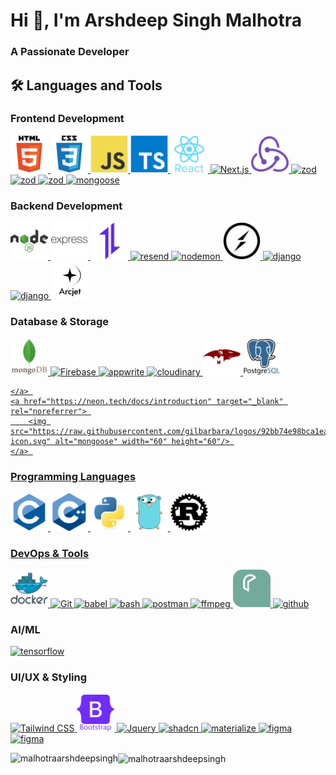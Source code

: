 # Hi 👋, I'm Arshdeep Singh Malhotra  
### A Passionate Developer  

## 🛠 Languages and Tools  

### **Frontend Development**  
<p align="left">
  <a href="https://www.w3.org/html/" target="_blank" rel="noreferrer">
    <img src="https://raw.githubusercontent.com/devicons/devicon/master/icons/html5/html5-original-wordmark.svg" alt="HTML5" width="60" height="60"/>
  </a>
  <a href="https://www.w3schools.com/css/" target="_blank" rel="noreferrer">
    <img src="https://raw.githubusercontent.com/devicons/devicon/master/icons/css3/css3-original-wordmark.svg" alt="CSS3" width="60" height="60"/>
  </a>
  <a href="https://developer.mozilla.org/en-US/docs/Web/JavaScript" target="_blank" rel="noreferrer">
    <img src="https://raw.githubusercontent.com/devicons/devicon/master/icons/javascript/javascript-original.svg" alt="JavaScript" width="60" height="60"/>
  </a>
  <a href="https://www.typescriptlang.org/" target="_blank" rel="noreferrer">
    <img src="https://raw.githubusercontent.com/devicons/devicon/master/icons/typescript/typescript-original.svg" alt="TypeScript" width="60" height="60"/>
  </a>
  <a href="https://reactjs.org/" target="_blank" rel="noreferrer">
    <img src="https://raw.githubusercontent.com/devicons/devicon/master/icons/react/react-original-wordmark.svg" alt="React" width="60" height="60"/>
  </a>

  <a href="https://nextjs.org/" target="_blank" rel="noreferrer">
    <img src="https://cdn.worldvectorlogo.com/logos/nextjs-2.svg" alt="Next.js" width="60" height="60"/>
  </a>
  <a href="https://redux.js.org" target="_blank" rel="noreferrer">
    <img src="https://raw.githubusercontent.com/devicons/devicon/master/icons/redux/redux-original.svg" alt="Redux" width="60" height="60"/>
  </a>
  <a href="https://zod.dev/" target="_blank" rel="noreferrer"> 
        <img src="https://raw.githubusercontent.com/gilbarbara/logos/29e8719bf78915c7a82a26a6c203f53c4cb8fff2/logos/zod.svg" alt="zod" width="60" height="60"/> 
    </a>
    <a href="https://www.solidjs.com/" target="_blank" rel="noreferrer"> 
        <img src="https://upload.vectorlogo.zone/logos/solidjs/images/d514fbf4-e50a-4efa-933b-061bded05cd5.svg" alt="zod" width="60" height="60"/> 
    </a>
     <a href="https://docs.astro.build/en/getting-started/" target="_blank" rel="noreferrer"> 
        <img src="https://raw.githubusercontent.com/detain/svg-logos/b02ee1ac30c7ff4757278337c95588b01ed0954b/svg/a/astrojs.svg" alt="zod" width="60" height="60"/> 
    </a>
    <a href="https://p5js.org/" target="_blank" rel="noreferrer"> 
        <img src="https://upload.vectorlogo.zone/logos/p5js/images/af025465-97a4-4c5a-96a3-89f8917004c2.svg" alt="mongoose" width="60" height="60"/> 
    </a> 
</p>  

### **Backend Development**  
<p align="left">
  <a href="https://nodejs.org" target="_blank" rel="noreferrer">
    <img src="https://raw.githubusercontent.com/devicons/devicon/master/icons/nodejs/nodejs-original-wordmark.svg" alt="Node.js" width="60" height="60"/>
  </a>
  <a href="https://expressjs.com" target="_blank" rel="noreferrer">
    <img src="https://raw.githubusercontent.com/devicons/devicon/master/icons/express/express-original-wordmark.svg" alt="Express.js" width="60" height="60"/>
  </a>
  <a href="https://axios-http.com/docs/intro" target="_blank" rel="noreferrer"> 
        <img src="https://raw.githubusercontent.com/bestofjs/bestofjs/dd9fcd398238053c90e09f41b51206dae8d86dc8/apps/bestofjs-nextjs/public/logos/axios.svg" alt="axios" width="60" height="60"/> 
    </a>
   <a href="https://resend.com/" target="_blank" rel="noreferrer"> 
        <img src="https://upload.wikimedia.org/wikipedia/commons/d/da/Resend_Logo.svg" alt="resend" width="60" height="60"/> 
    </a> 
  <a href="https://nodemon.io/" target="_blank" rel="noreferrer"> 
        <img src="https://raw.githubusercontent.com/gilbarbara/logos/29e8719bf78915c7a82a26a6c203f53c4cb8fff2/logos/nodemon.svg" alt="nodemon" width="60" height="60"/>
    </a>
  <a href="https://socket.io/" target="_blank" rel="noreferrer"> 
        <img src="https://raw.githubusercontent.com/bestofjs/bestofjs/dd9fcd398238053c90e09f41b51206dae8d86dc8/apps/bestofjs-nextjs/public/logos/socketio.svg" alt="socket" width="60" height="60"/> 
    </a>
  <a href="https://www.djangoproject.com/" target="_blank" rel="noreferrer"> <img src="https://cdn.worldvectorlogo.com/logos/django.svg" alt="django" width="60" height="60"/>
    <a href="https://razorpay.com/docs/api/" target="_blank" rel="noreferrer"> <img src="https://cdn.worldvectorlogo.com/logos/razorpay.svg" alt="django" width="60" height="60"/> </a>
    <a href="https://arcjet.com/" target="_blank" rel="noreferrer"> <img src="https://raw.githubusercontent.com/cncf/landscape/9feca6bb7bd5765deb6108b2d426060d41b66916/hosted_logos/arcjet.svg" alt="django" width="60" height="60"/> </a>
</p>  

### **Database & Storage**  
<p align="left">
  <a href="https://www.mongodb.com/" target="_blank" rel="noreferrer">
    <img src="https://raw.githubusercontent.com/devicons/devicon/master/icons/mongodb/mongodb-original-wordmark.svg" alt="MongoDB" width="60" height="60"/>
  </a>
  <a href="https://firebase.google.com/" target="_blank" rel="noreferrer">
    <img src="https://www.vectorlogo.zone/logos/firebase/firebase-icon.svg" alt="Firebase" width="60" height="60"/>
  </a>
  <a href="https://appwrite.io" target="_blank" rel="noreferrer"> 
        <img src="https://www.vectorlogo.zone/logos/appwriteio/appwriteio-icon.svg" alt="appwrite" width="60" height="60"/> 
    </a> 
  <a href="https://cloudinary.com/" target="_blank" rel="noreferrer"> 
        <img src="https://raw.githubusercontent.com/gilbarbara/logos/29e8719bf78915c7a82a26a6c203f53c4cb8fff2/logos/cloudinary-icon.svg" alt="cloudinary" width="60" height="60"/> 
    </a> 
  <a href="https://mongoosejs.com/docs/" target="_blank" rel="noreferrer"> 
        <img src="https://raw.githubusercontent.com/devicons/devicon/6910f0503efdd315c8f9b858234310c06e04d9c0/icons/mongoose/mongoose-original.svg" alt="mongoose" width="60" height="60"/> 
    </a> 
  <a href="https://www.postgresql.org" target="_blank" rel="noreferrer"> <img src="https://raw.githubusercontent.com/devicons/devicon/master/icons/postgresql/postgresql-original-wordmark.svg" alt="postgresql" width="60" height="60"/> </a>
  <a href="https://neon.tech/" target="_blank" rel="noreferrer"> 
        
    </a> 
    <a href="https://neon.tech/docs/introduction" target="_blank" rel="noreferrer"> 
        <img src="https://raw.githubusercontent.com/gilbarbara/logos/92bb74e98bca1ea1ad794442676ebc4e75038adc/logos/neon-icon.svg" alt="mongoose" width="60" height="60"/> 
    </a> 
</p>  

### **Programming Languages**  
<p align="left">
  <a href="https://www.cprogramming.com/" target="_blank" rel="noreferrer">
    <img src="https://raw.githubusercontent.com/devicons/devicon/master/icons/c/c-original.svg" alt="C" width="60" height="60"/>
  </a>
  <a href="https://www.w3schools.com/cpp/" target="_blank" rel="noreferrer">
    <img src="https://raw.githubusercontent.com/devicons/devicon/master/icons/cplusplus/cplusplus-original.svg" alt="C++" width="60" height="60"/>
  </a>
  <a href="https://www.python.org" target="_blank" rel="noreferrer">
    <img src="https://raw.githubusercontent.com/devicons/devicon/master/icons/python/python-original.svg" alt="Python" width="60" height="60"/>
  </a>
  <a href="https://golang.org" target="_blank" rel="noreferrer"> <img src="https://raw.githubusercontent.com/devicons/devicon/master/icons/go/go-original.svg" alt="go" width="60" height="60"/> </a>
  <a href="https://www.rust-lang.org" target="_blank" rel="noreferrer"> <img src="https://raw.githubusercontent.com/devicons/devicon/master/icons/rust/rust-plain.svg" alt="rust" width="60" height="60"/>
</p>  

### **DevOps & Tools**  
<p align="left">
  <a href="https://www.docker.com/" target="_blank" rel="noreferrer">
    <img src="https://raw.githubusercontent.com/devicons/devicon/master/icons/docker/docker-original-wordmark.svg" alt="Docker" width="60" height="60"/>
  </a>
  <a href="https://git-scm.com/" target="_blank" rel="noreferrer">
    <img src="https://www.vectorlogo.zone/logos/git-scm/git-scm-icon.svg" alt="Git" width="60" height="60"/>
  </a>
  <a href="https://babeljs.io/" target="_blank" rel="noreferrer"> 
    <img src="https://www.vectorlogo.zone/logos/babeljs/babeljs-icon.svg" alt="babel" width="60" height="60"/> 
  </a> 
  <a href="https://www.gnu.org/software/bash/" target="_blank" rel="noreferrer"> 
    <img src="https://www.vectorlogo.zone/logos/gnu_bash/gnu_bash-icon.svg" alt="bash" width="60" height="60"/> 
  </a> 
  <a href="https://postman.com" target="_blank" rel="noreferrer"> 
        <img src="https://www.vectorlogo.zone/logos/getpostman/getpostman-icon.svg" alt="postman" width="60" height="60"/> 
    </a>
  <a href="https://www.ffmpeg.org/" target="_blank" rel="noreferrer"> 
        <img src="https://raw.githubusercontent.com/gilbarbara/logos/29e8719bf78915c7a82a26a6c203f53c4cb8fff2/logos/ffmpeg-icon.svg" alt="ffmpeg" width="60" height="60"/> 
    </a>
   <a href="https://chatgpt.com/" target="_blank" rel="noreferrer"> 
        <img src="https://raw.githubusercontent.com/walkxcode/dashboard-icons/be82e22c418f5980ee2a13064d50f1483df39c8c/svg/chatgpt.svg" alt="chatgpt" width="60" height="60"/> 
    </a>
  <a href="https://github.com/malhotraarshdeepsingh/malhotaarshdeepsingh" target="_blank" rel="noreferrer"> 
        <img src="https://raw.githubusercontent.com/smcllns/css-social-buttons/306c065c85a23bd45676db8a52fef23613b49b6d/src/github.svg" alt="github" width="60" height="60"/> 
    </a>
</p>  

### **AI/ML**
<a href="https://www.tensorflow.org" target="_blank" rel="noreferrer"> <img src="https://www.vectorlogo.zone/logos/tensorflow/tensorflow-icon.svg" alt="tensorflow" width="60" height="60"/> </a>

### **UI/UX & Styling**  
<p align="left">
  <a href="https://tailwindcss.com/" target="_blank" rel="noreferrer">
    <img src="https://www.vectorlogo.zone/logos/tailwindcss/tailwindcss-icon.svg" alt="Tailwind CSS" width="60" height="60"/>
  </a>
  <a href="https://getbootstrap.com" target="_blank" rel="noreferrer">
    <img src="https://raw.githubusercontent.com/devicons/devicon/master/icons/bootstrap/bootstrap-plain-wordmark.svg" alt="Bootstrap" width="60" height="60"/>
  </a>
 <a href="https://jquery.com/" target="_blank" rel="noreferrer"> 
      <img src="https://www.vectorlogo.zone/logos/jquery/jquery-icon.svg" alt="Jquery" width="60" height="60"/> 
  </a>
  <a href="https://ui.shadcn.com/" target="_blank" rel="noreferrer">
      <img src="https://raw.githubusercontent.com/dochne/wappalyzer/953a28c681b9a0d829a81a1174ec14e975eee245/src/images/icons/shadcn-ui.svg" alt="shadcn" width="60" height="60"/>
  </a>
  <a href="https://materializecss.com/" target="_blank" rel="noreferrer"> 
      <img src="https://raw.githubusercontent.com/prplx/svg-logos/5585531d45d294869c4eaab4d7cf2e9c167710a9/svg/materialize.svg" alt="materialize" width="60" height="60"/> 
  </a>
  <a href="https://www.figma.com/" target="_blank" rel="noreferrer"> <img src="https://www.vectorlogo.zone/logos/figma/figma-icon.svg" alt="figma" width="60" height="60"/> </a>
  <a href="https://threejs.org/" target="_blank" rel="noreferrer"> <img src="https://cdn.worldvectorlogo.com/logos/threejs-1.svg" alt="figma" width="60" height="60"/> </a>
</p>  
<p align="center">
<p ><img align="left" src="https://github-readme-stats.vercel.app/api/top-langs?username=malhotraarshdeepsingh&show_icons=true&locale=en&layout=compact" alt="malhotraarshdeepsingh" /></p>
<p ><img align="center" src="https://github-readme-streak-stats.herokuapp.com/?user=malhotraarshdeepsingh&" alt="malhotraarshdeepsingh" /></p>
</p>
